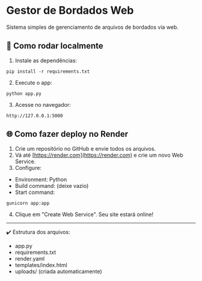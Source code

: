 # Gestor de Bordados Web

Sistema simples de gerenciamento de arquivos de bordados via web.

## 🚀 Como rodar localmente

1. Instale as dependências:

```
pip install -r requirements.txt
```

2. Execute o app:

```
python app.py
```

3. Acesse no navegador:

```
http://127.0.0.1:5000
```

## 🌐 Como fazer deploy no Render

1. Crie um repositório no GitHub e envie todos os arquivos.
2. Vá até [https://render.com](https://render.com) e crie um novo Web Service.
3. Configure:
- Environment: Python
- Build command: (deixe vazio)
- Start command:

```
gunicorn app:app
```

4. Clique em "Create Web Service". Seu site estará online!

---
✔️ Estrutura dos arquivos:
- app.py
- requirements.txt
- render.yaml
- templates/index.html
- uploads/ (criada automaticamente)
